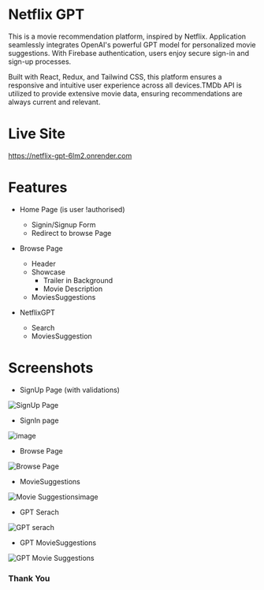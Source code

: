 # Netflix GPT

This is a movie recommendation platform, inspired by Netflix. Application seamlessly integrates OpenAI's powerful GPT model for personalized movie suggestions. With Firebase authentication, users enjoy secure sign-in and sign-up processes.

Built with React, Redux, and Tailwind CSS, this platform ensures a responsive and intuitive user experience across all devices.TMDb API is utilized to provide extensive movie data, ensuring recommendations are always current and relevant.

# Live Site

https://netflix-gpt-6lm2.onrender.com

# Features

- Home Page (is user !authorised)
    - Signin/Signup Form
    - Redirect to browse Page
    
- Browse Page
    - Header
    - Showcase
         - Trailer in Background
         - Movie Description
    - MoviesSuggestions
        
- NetflixGPT
    - Search
    - MoviesSuggestion

# Screenshots

- SignUp Page (with validations)
  
![SignUp Page](https://github.com/user-attachments/assets/9038942a-c17c-4002-8ee8-1633c2654449)

- SignIn page

![image](https://github.com/user-attachments/assets/6fed2b61-3442-40be-bb7e-bcab029e8cc6)

- Browse Page
  
![Browse Page](https://github.com/user-attachments/assets/1465b2bc-90eb-42bd-8d13-54320dfb54a7)

- MovieSuggestions
  
![Movie Suggestionsimage](https://github.com/user-attachments/assets/aeda44fc-4463-45bc-8d1d-4c3e4fce287e)

- GPT Serach

![GPT serach](https://github.com/user-attachments/assets/73d28f20-4be6-44e3-b42c-37bd3057f1e3)

- GPT MovieSuggestions

![GPT Movie Suggestions](https://github.com/user-attachments/assets/d3df3464-95ab-4846-b830-97cb3455997b)

### Thank You




  
